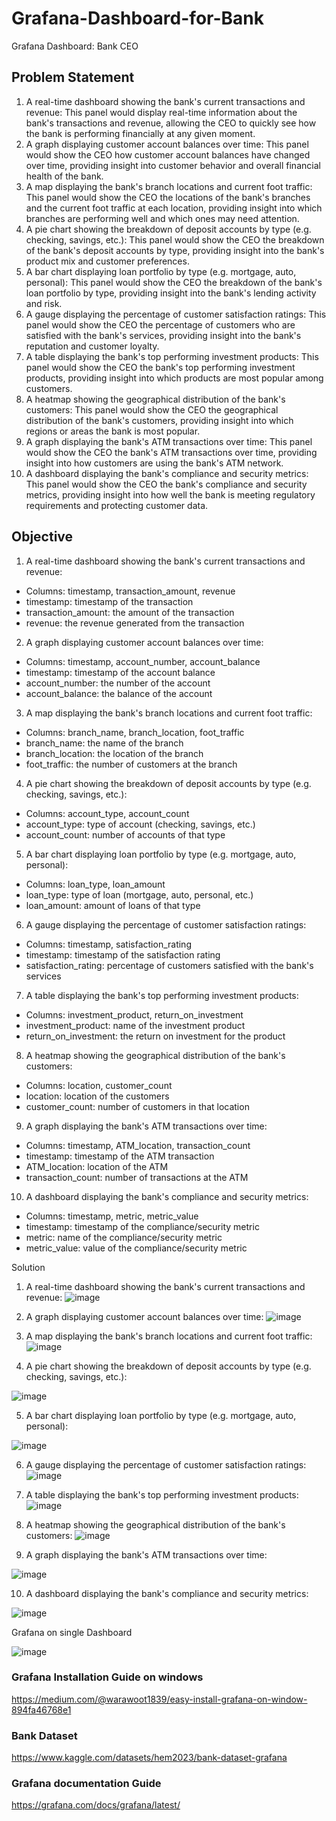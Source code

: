 # Grafana-Dashboard-for-Bank
Grafana Dashboard: Bank CEO




## Problem Statement

1. A real-time dashboard showing the bank's current transactions and revenue: This panel
would display real-time information about the bank's transactions and revenue, allowing
the CEO to quickly see how the bank is performing financially at any given moment.
2. A graph displaying customer account balances over time: This panel would show the
CEO how customer account balances have changed over time, providing insight into
customer behavior and overall financial health of the bank.
3. A map displaying the bank's branch locations and current foot traffic: This panel would
show the CEO the locations of the bank's branches and the current foot traffic at each
location, providing insight into which branches are performing well and which ones may
need attention.
4. A pie chart showing the breakdown of deposit accounts by type (e.g. checking, savings,
etc.): This panel would show the CEO the breakdown of the bank's deposit accounts by
type, providing insight into the bank's product mix and customer preferences.
5. A bar chart displaying loan portfolio by type (e.g. mortgage, auto, personal): This panel
would show the CEO the breakdown of the bank's loan portfolio by type, providing
insight into the bank's lending activity and risk.
6. A gauge displaying the percentage of customer satisfaction ratings: This panel would
show the CEO the percentage of customers who are satisfied with the bank's services,
providing insight into the bank's reputation and customer loyalty.
7. A table displaying the bank's top performing investment products: This panel would show
the CEO the bank's top performing investment products, providing insight into which
products are most popular among customers.
8. A heatmap showing the geographical distribution of the bank's customers: This panel
would show the CEO the geographical distribution of the bank's customers, providing
insight into which regions or areas the bank is most popular.
9. A graph displaying the bank's ATM transactions over time: This panel would show the
CEO the bank's ATM transactions over time, providing insight into how customers are
using the bank's ATM network.
10. A dashboard displaying the bank's compliance and security metrics: This panel would
show the CEO the bank's compliance and security metrics, providing insight into how
well the bank is meeting regulatory requirements and protecting customer data.



## Objective

1. A real-time dashboard showing the bank's current transactions and revenue:
* Columns: timestamp, transaction_amount, revenue
* timestamp: timestamp of the transaction
* transaction_amount: the amount of the transaction
* revenue: the revenue generated from the transaction
2. A graph displaying customer account balances over time:
* Columns: timestamp, account_number, account_balance
* timestamp: timestamp of the account balance
* account_number: the number of the account
* account_balance: the balance of the account
3. A map displaying the bank's branch locations and current foot traffic:
* Columns: branch_name, branch_location, foot_traffic
* branch_name: the name of the branch
* branch_location: the location of the branch
* foot_traffic: the number of customers at the branch
4. A pie chart showing the breakdown of deposit accounts by type (e.g. checking, savings,
etc.):
* Columns: account_type, account_count
* account_type: type of account (checking, savings, etc.)
* account_count: number of accounts of that type
5. A bar chart displaying loan portfolio by type (e.g. mortgage, auto, personal):
* Columns: loan_type, loan_amount
* loan_type: type of loan (mortgage, auto, personal, etc.)
* loan_amount: amount of loans of that type
6. A gauge displaying the percentage of customer satisfaction ratings:
* Columns: timestamp, satisfaction_rating
* timestamp: timestamp of the satisfaction rating
* satisfaction_rating: percentage of customers satisfied with the bank's services
7. A table displaying the bank's top performing investment products:
* Columns: investment_product, return_on_investment
* investment_product: name of the investment product
* return_on_investment: the return on investment for the product
8. A heatmap showing the geographical distribution of the bank's customers:
* Columns: location, customer_count
* location: location of the customers
* customer_count: number of customers in that location
9. A graph displaying the bank's ATM transactions over time:
* Columns: timestamp, ATM_location, transaction_count
* timestamp: timestamp of the ATM transaction
* ATM_location: location of the ATM
* transaction_count: number of transactions at the ATM
10. A dashboard displaying the bank's compliance and security metrics:
* Columns: timestamp, metric, metric_value
* timestamp: timestamp of the compliance/security metric
* metric: name of the compliance/security metric
* metric_value: value of the compliance/security metric


Solution 


1. A real-time dashboard showing the bank's current transactions and revenue:
![image](https://github.com/Hem5555/Grafana-Dashboard-for-Bank/assets/121716939/f340df84-a911-4cef-a861-02ed9f7d526b)

2. A graph displaying customer account balances over time:
![image](https://github.com/Hem5555/Grafana-Dashboard-for-Bank/assets/121716939/03c6f897-dd63-479d-980d-b8d0fa4bf653)


3. A map displaying the bank's branch locations and current foot traffic:
![image](https://github.com/Hem5555/Grafana-Dashboard-for-Bank/assets/121716939/fd90c396-397f-459e-9ab9-84344e0085f6)

4. A pie chart showing the breakdown of deposit accounts by type (e.g. checking, savings,
etc.):

![image](https://github.com/Hem5555/Grafana-Dashboard-for-Bank/assets/121716939/271925f2-454a-4acd-8c15-38e6aa6bde99)


5. A bar chart displaying loan portfolio by type (e.g. mortgage, auto, personal):

![image](https://github.com/Hem5555/Grafana-Dashboard-for-Bank/assets/121716939/3cbe5b78-a8a7-4050-a89d-c5deab56e244)


6. A gauge displaying the percentage of customer satisfaction ratings:
![image](https://github.com/Hem5555/Grafana-Dashboard-for-Bank/assets/121716939/89fc35bf-037d-4b19-9eba-e0424a53060a)


7. A table displaying the bank's top performing investment products:
![image](https://github.com/Hem5555/Grafana-Dashboard-for-Bank/assets/121716939/98ea9c20-35b2-46dd-a00a-b5bd309a7b1d)


8. A heatmap showing the geographical distribution of the bank's customers:
![image](https://github.com/Hem5555/Grafana-Dashboard-for-Bank/assets/121716939/30d2f6b0-8aea-4b96-9e81-56dd151201eb)

9. A graph displaying the bank's ATM transactions over time:

![image](https://github.com/Hem5555/Grafana-Dashboard-for-Bank/assets/121716939/8b217125-9332-4a4d-a770-b5e2c46556ca)


10. A dashboard displaying the bank's compliance and security metrics:

![image](https://github.com/Hem5555/Grafana-Dashboard-for-Bank/assets/121716939/67d3a92b-73d7-4eaf-8bd6-46c76d6c837a)


Grafana on single Dashboard

![image](https://github.com/Hem5555/Grafana-Dashboard-for-Bank/assets/121716939/6aef6962-63ad-43f3-96e2-df1a55a6fd4e)













### Grafana Installation Guide on windows
https://medium.com/@warawoot1839/easy-install-grafana-on-window-894fa46768e1

### Bank Dataset
https://www.kaggle.com/datasets/hem2023/bank-dataset-grafana

### Grafana documentation Guide
https://grafana.com/docs/grafana/latest/
